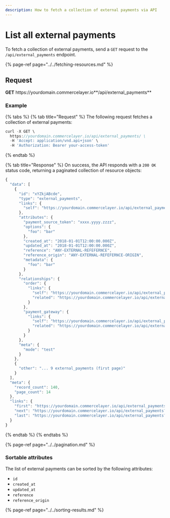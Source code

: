 ```yaml
---
description: How to fetch a collection of external payments via API
---
```


# List all external payments

To fetch a collection of external payments, send a `GET` request to the `/api/external_payments` endpoint.

{% page-ref page="../../fetching-resources.md" %}

## Request

**GET** https://<i></i>yourdomain.commercelayer.io**/api/external_payments**

### **Example**

{% tabs %}
{% tab title="Request" %}
The following request fetches a collection of external payments:

```javascript
curl -X GET \
  https://yourdomain.commercelayer.io/api/external_payments/ \
  -H 'Accept: application/vnd.api+json' \
  -H 'Authorization: Bearer your-access-token'
```
{% endtab %}

{% tab title="Response" %}
On success, the API responds with a `200 OK` status code, returning a paginated collection of resource objects:

```javascript
{
  "data": [
    {
      "id": "xYZkjABcde",
      "type": "external_payments",
      "links": {
        "self": "https://yourdomain.commercelayer.io/api/external_payments/xYZkjABcde"
      },
      "attributes": {
        "payment_source_token": "xxxx.yyyy.zzzz",
        "options": {
          "foo": "bar"
        },
        "created_at": "2018-01-01T12:00:00.000Z",
        "updated_at": "2018-01-01T12:00:00.000Z",
        "reference": "ANY-EXTERNAL-REFEFERNCE",
        "reference_origin": "ANY-EXTERNAL-REFEFERNCE-ORIGIN",
        "metadata": {
          "foo": "bar"
        }
      },
      "relationships": {
        "order": {
          "links": {
            "self": "https://yourdomain.commercelayer.io/api/external_payments/xYZkjABcde/relationships/order",
            "related": "https://yourdomain.commercelayer.io/api/external_payments/xYZkjABcde/order"
          }
        },
        "payment_gateway": {
          "links": {
            "self": "https://yourdomain.commercelayer.io/api/external_payments/xYZkjABcde/relationships/payment_gateway",
            "related": "https://yourdomain.commercelayer.io/api/external_payments/xYZkjABcde/payment_gateway"
          }
        }
      },
      "meta": {
        "mode": "test"
      }
    },
    {
      "other": "... 9 external_payments (first page)"
    }
  ],
  "meta": {
    "record_count": 140,
    "page_count": 14
  },
  "links": {
    "first": "https://yourdomain.commercelayer.io/api/external_payments?page[number]=1&page[size]=10",
    "next": "https://yourdomain.commercelayer.io/api/external_payments?page[number]=2&page[size]=10",
    "last": "https://yourdomain.commercelayer.io/api/external_payments?page[number]=14&page[size]=10"
  }
}
```
{% endtab %}
{% endtabs %}

{% page-ref page="../../pagination.md" %}

### Sortable attributes

The list of external payments can be sorted by the following attributes:

* `id`
* `created_at`
* `updated_at`
* `reference`
* `reference_origin`

{% page-ref page="../../sorting-results.md" %}

